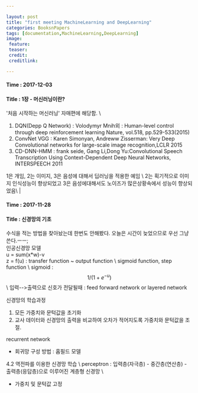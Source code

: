```yaml
---

layout: post
title: "first meeting MachineLearning and DeepLearning"
categories: BooksnPapers
tags: [documentation,MachineLearning,DeepLearning]
image:
 feature:
 teaser:
 credit:
 creditlink:

---
```


#### Time : 2017-12-03
#### Title : 1장 - 머신러닝이란?
'처음 시작하는 머신러닝' 자매편에 해당함. \\
1. DQN(Depp Q Network) : Volodymyr Mnih외 : Human-level control through deep reinforcement learning Nature, vol.518, pp.529-533(2015)
2. ConvNet VGG : Karen Simonyan, Andreww Zisserman: Very Deep Convolutional networks for large-scale image recognition,LCLR 2015
3. CD-DNN-HMM : frank seide, Gang Li,Dong Yu:Convolutional Speech Transcription Using Context-Dependent Deep Neural Networks, INTERSPEECH 2011

1은 개임, 2는 이미지, 3은 음성에 대해서 딥러닝을 적용한 예임 \\
2는 획기적으로 이미지 인식성능이 향상되었고 3은 음성에대해서도 노이즈가 많은상황속에서 성능이 향상되었음\\
|




#### Time : 2017-11-28
#### Title : 신경망의 기초
수식을 적는 방법을 찾아놨는데 한번도 안해봤다. 오늘은 시간이 늦었으므로 우선 그냥 쓴다.ㅡㅡ;<br>
인공신경망 모델<br>
u = sum(x*w)-v<br>
z = f(u) : transfer function ~ output function \\
sigmoid function, step function \\
sigmoid : $$ 1/(1 + e^{-u}) $$ \\
입력-->출력으로 신호가 전달될때 : feed forward network or layered network

신경망의 학습과정
1. 모든 가중치와 문턱값을 초기화
2. 교사 데이터와 신경망의 출력을 비교하여 오차가 적어지도록 가중치와 문턱값을 조절.

recurrent network
- 회귀망 구성 방법 : 홉필드 모델<br>


4.2 역전파를 이용한 신경망 학습 \\
perceptron : 입력층(자극층) - 중간층(연산층) - 출력층(응답층)으로 이루어진 계층형 신경망 \\
- 가중치 및 문턱값 고정
